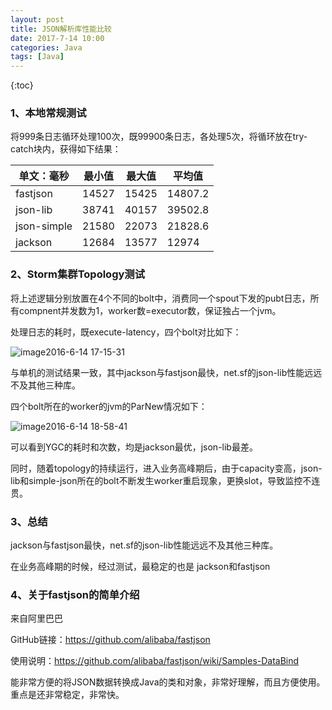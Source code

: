 ```yaml
---
layout: post
title: JSON解析库性能比较
date: 2017-7-14 10:00
categories: Java
tags: [Java] 
---
```


{:toc}

### 1、本地常规测试

将999条日志循环处理100次，既99900条日志，各处理5次，将循环放在try-catch块内，获得如下结果：

| 单文：毫秒       | 最小值   | 最大值   | 平均值     |
| ----------- | ----- | ----- | ------- |
| fastjson    | 14527 | 15425 | 14807.2 |
| json-lib    | 38741 | 40157 | 39502.8 |
| json-simple | 21580 | 22073 | 21828.6 |
| jackson     | 12684 | 13577 | 12974   |

### 2、Storm集群Topology测试

将上述逻辑分别放置在4个不同的bolt中，消费同一个spout下发的pubt日志，所有compnent并发数为1，worker数=executor数，保证独占一个jvm。

处理日志的耗时，既execute-latency，四个bolt对比如下：

![image2016-6-14 17-15-31](https://ws3.sinaimg.cn/large/006tKfTcly1fhjlan7ld6j30xj06jgmm.jpg)

与单机的测试结果一致，其中jackson与fastjson最快，net.sf的json-lib性能远远不及其他三种库。

四个bolt所在的worker的jvm的ParNew情况如下：

![image2016-6-14 18-58-41](https://ws4.sinaimg.cn/large/006tKfTcly1fhjlbd4vdmj30xu0e1q5p.jpg)

可以看到YGC的耗时和次数，均是jackson最优，json-lib最差。

同时，随着topology的持续运行，进入业务高峰期后，由于capacity变高，json-lib和simple-json所在的bolt不断发生worker重启现象，更换slot，导致监控不连贯。

### 3、总结

jackson与fastjson最快，net.sf的json-lib性能远远不及其他三种库。

在业务高峰期的时候，经过测试，最稳定的也是 jackson和fastjson

### 4、关于fastjson的简单介绍

来自阿里巴巴

GitHub链接：<https://github.com/alibaba/fastjson>

使用说明：<https://github.com/alibaba/fastjson/wiki/Samples-DataBind>

能非常方便的将JSON数据转换成Java的类和对象，非常好理解，而且方便使用。重点是还非常稳定，非常快。